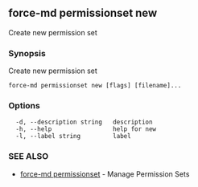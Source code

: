## force-md permissionset new

Create new permission set

### Synopsis

Create new permission set

```
force-md permissionset new [flags] [filename]...
```

### Options

```
  -d, --description string   description
  -h, --help                 help for new
  -l, --label string         label
```

### SEE ALSO

* [force-md permissionset](force-md_permissionset.md)	 - Manage Permission Sets

